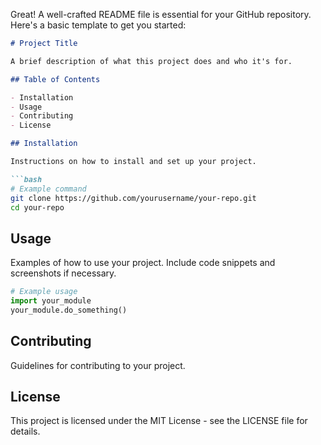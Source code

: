 Great! A well-crafted README file is essential for your GitHub repository. Here's a basic template to get you started:

```markdown
# Project Title

A brief description of what this project does and who it's for.

## Table of Contents

- Installation
- Usage
- Contributing
- License

## Installation

Instructions on how to install and set up your project.

```bash
# Example command
git clone https://github.com/yourusername/your-repo.git
cd your-repo
```

## Usage

Examples of how to use your project. Include code snippets and screenshots if necessary.

```python
# Example usage
import your_module
your_module.do_something()
```

## Contributing

Guidelines for contributing to your project.

## License

This project is licensed under the MIT License - see the LICENSE file for details.
```